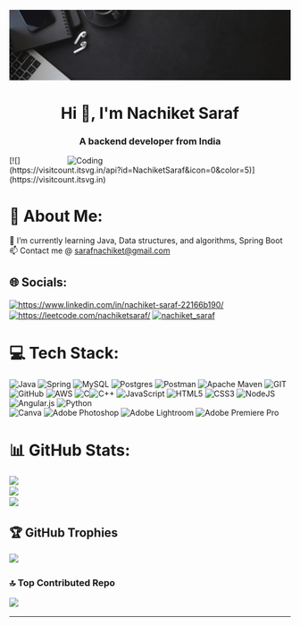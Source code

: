 ![MasterHead](https://github.com/NachiketSaraf/NachiketSaraf/blob/main/Banner.gif)

<h1 align="center">Hi 👋, I'm Nachiket Saraf</h1>
<h3 align="center">A backend developer from India</h3>
<img align="right" alt="Coding" width="400" src="https://media.giphy.com/media/RbDKaczqWovIugyJmW/giphy.gif">
[![](https://visitcount.itsvg.in/api?id=NachiketSaraf&icon=0&color=5)](https://visitcount.itsvg.in)

# 💫 About Me:
🌱 I’m currently learning Java, Data structures, and algorithms, Spring Boot<br>📫 Contact me @ sarafnachiket@gmail.com


## 🌐 Socials:
<a href="https://linkedin.com/in/nachiket-saraf-22166b190/" target="blank"><img align="center" src="https://raw.githubusercontent.com/rahuldkjain/github-profile-readme-generator/master/src/images/icons/Social/linked-in-alt.svg" alt="https://www.linkedin.com/in/nachiket-saraf-22166b190/" height="30" width="40" /></a>
 <a href="https://www.leetcode.com/nachiketsaraf/" target="blank"><img align="center" src="https://raw.githubusercontent.com/rahuldkjain/github-profile-readme-generator/master/src/images/icons/Social/leet-code.svg" alt="https://leetcode.com/nachiketsaraf/" height="30" width="40" /></a>
  <a href="https://instagram.com/nachiket_saraf" target="blank"><img align="center" src="https://raw.githubusercontent.com/rahuldkjain/github-profile-readme-generator/master/src/images/icons/Social/instagram.svg" alt="nachiket_saraf" height="30" width="40" /></a>

# 💻 Tech Stack:
![Java](https://img.shields.io/badge/java-%23ED8B00.svg?style=for-the-badge&logo=java&logoColor=white)
![Spring](https://img.shields.io/badge/spring-%236DB33F.svg?style=for-the-badge&logo=spring&logoColor=white)
![MySQL](https://img.shields.io/badge/mysql-%2300f.svg?style=for-the-badge&logo=mysql&logoColor=white)
![Postgres](https://img.shields.io/badge/postgres-%23316192.svg?style=for-the-badge&logo=postgresql&logoColor=white)
![Postman](https://img.shields.io/badge/Postman-FF6C37?style=for-the-badge&logo=postman&logoColor=white)
![Apache Maven](https://img.shields.io/badge/Apache%20Maven-C71A36?style=for-the-badge&logo=Apache%20Maven&logoColor=white)
![GIT](https://img.shields.io/badge/Git-fc6d26?style=for-the-badge&logo=git&logoColor=white)
![GitHub](https://img.shields.io/badge/GitHub-%23121011.svg?style=for-the-badge&logo=github&logoColor=white) ![AWS](https://img.shields.io/badge/AWS-%23FF9900.svg?style=for-the-badge&logo=amazon-aws&logoColor=white)
![C](https://img.shields.io/badge/c-%2300599C.svg?style=for-the-badge&logo=c&logoColor=white)![C++](https://img.shields.io/badge/c++-%2300599C.svg?style=for-the-badge&logo=c%2B%2B&logoColor=white)  ![JavaScript](https://img.shields.io/badge/javascript-%23323330.svg?style=for-the-badge&logo=javascript&logoColor=%23F7DF1E) 
![HTML5](https://img.shields.io/badge/html5-%23E34F26.svg?style=for-the-badge&logo=html5&logoColor=white) 
![CSS3](https://img.shields.io/badge/css3-%231572B6.svg?style=for-the-badge&logo=css3&logoColor=white)  ![NodeJS](https://img.shields.io/badge/node.js-6DA55F?style=for-the-badge&logo=node.js&logoColor=white)![Angular.js](https://img.shields.io/badge/angular.js-%23E23237.svg?style=for-the-badge&logo=angularjs&logoColor=white) ![Python](https://img.shields.io/badge/python-3670A0?style=for-the-badge&logo=python&logoColor=ffdd54)    
![Canva](https://img.shields.io/badge/Canva-%2300C4CC.svg?style=for-the-badge&logo=Canva&logoColor=white) 
![Adobe Photoshop](https://img.shields.io/badge/adobephotoshop-%2331A8FF.svg?style=for-the-badge&logo=adobephotoshop&logoColor=white) 
![Adobe Lightroom](https://img.shields.io/badge/Adobe%20Lightroom-31A8FF.svg?style=for-the-badge&logo=Adobe%20Lightroom&logoColor=white) 
![Adobe Premiere Pro](https://img.shields.io/badge/Adobe%20Premiere%20Pro-9999FF.svg?style=for-the-badge&logo=Adobe%20Premiere%20Pro&logoColor=white)  

# 📊 GitHub Stats:
![](https://github-readme-stats.vercel.app/api?username=NachiketSaraf&theme=radical&hide_border=false&include_all_commits=false&count_private=false)<br/>
![](https://github-readme-streak-stats.herokuapp.com/?user=NachiketSaraf&theme=radical&hide_border=false)<br/>
![](https://github-readme-stats.vercel.app/api/top-langs/?username=NachiketSaraf&theme=radical&hide_border=false&include_all_commits=false&count_private=false&layout=compact)

## 🏆 GitHub Trophies
![](https://github-profile-trophy.vercel.app/?username=NachiketSaraf&theme=radical&no-frame=false&no-bg=true&margin-w=4)

### 🔝 Top Contributed Repo
![](https://github-contributor-stats.vercel.app/api?username=NachiketSaraf&limit=5&theme=radical&combine_all_yearly_contributions=true)

---


<!-- Proudly created with GPRM ( https://gprm.itsvg.in ) -->
